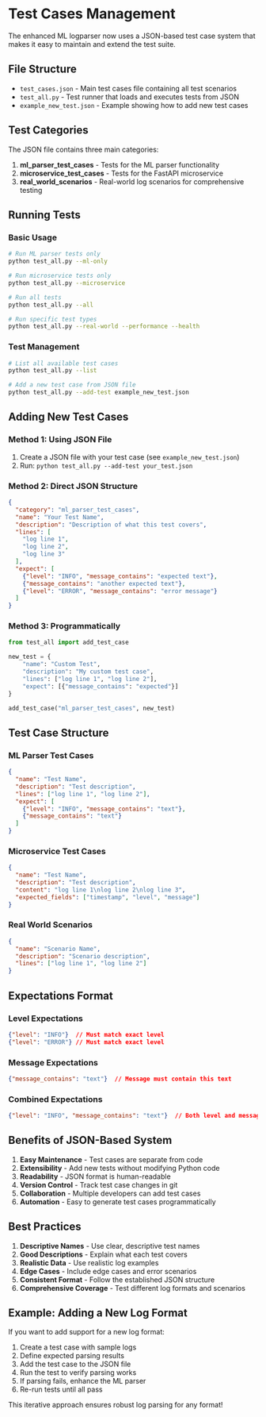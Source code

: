# Test Cases Management

The enhanced ML logparser now uses a JSON-based test case system that makes it easy to maintain and extend the test suite.

## File Structure

- `test_cases.json` - Main test cases file containing all test scenarios
- `test_all.py` - Test runner that loads and executes tests from JSON
- `example_new_test.json` - Example showing how to add new test cases

## Test Categories

The JSON file contains three main categories:

1. **ml_parser_test_cases** - Tests for the ML parser functionality
2. **microservice_test_cases** - Tests for the FastAPI microservice
3. **real_world_scenarios** - Real-world log scenarios for comprehensive testing

## Running Tests

### Basic Usage
```bash
# Run ML parser tests only
python test_all.py --ml-only

# Run microservice tests only
python test_all.py --microservice

# Run all tests
python test_all.py --all

# Run specific test types
python test_all.py --real-world --performance --health
```

### Test Management
```bash
# List all available test cases
python test_all.py --list

# Add a new test case from JSON file
python test_all.py --add-test example_new_test.json
```

## Adding New Test Cases

### Method 1: Using JSON File
1. Create a JSON file with your test case (see `example_new_test.json`)
2. Run: `python test_all.py --add-test your_test.json`

### Method 2: Direct JSON Structure
```json
{
  "category": "ml_parser_test_cases",
  "name": "Your Test Name",
  "description": "Description of what this test covers",
  "lines": [
    "log line 1",
    "log line 2",
    "log line 3"
  ],
  "expect": [
    {"level": "INFO", "message_contains": "expected text"},
    {"message_contains": "another expected text"},
    {"level": "ERROR", "message_contains": "error message"}
  ]
}
```

### Method 3: Programmatically
```python
from test_all import add_test_case

new_test = {
    "name": "Custom Test",
    "description": "My custom test case",
    "lines": ["log line 1", "log line 2"],
    "expect": [{"message_contains": "expected"}]
}

add_test_case("ml_parser_test_cases", new_test)
```

## Test Case Structure

### ML Parser Test Cases
```json
{
  "name": "Test Name",
  "description": "Test description",
  "lines": ["log line 1", "log line 2"],
  "expect": [
    {"level": "INFO", "message_contains": "text"},
    {"message_contains": "text"}
  ]
}
```

### Microservice Test Cases
```json
{
  "name": "Test Name",
  "description": "Test description",
  "content": "log line 1\nlog line 2\nlog line 3",
  "expected_fields": ["timestamp", "level", "message"]
}
```

### Real World Scenarios
```json
{
  "name": "Scenario Name",
  "description": "Scenario description",
  "lines": ["log line 1", "log line 2"]
}
```

## Expectations Format

### Level Expectations
```json
{"level": "INFO"}  // Must match exact level
{"level": "ERROR"} // Must match exact level
```

### Message Expectations
```json
{"message_contains": "text"}  // Message must contain this text
```

### Combined Expectations
```json
{"level": "INFO", "message_contains": "text"}  // Both level and message
```

## Benefits of JSON-Based System

1. **Easy Maintenance** - Test cases are separate from code
2. **Extensibility** - Add new tests without modifying Python code
3. **Readability** - JSON format is human-readable
4. **Version Control** - Track test case changes in git
5. **Collaboration** - Multiple developers can add test cases
6. **Automation** - Easy to generate test cases programmatically

## Best Practices

1. **Descriptive Names** - Use clear, descriptive test names
2. **Good Descriptions** - Explain what each test covers
3. **Realistic Data** - Use realistic log examples
4. **Edge Cases** - Include edge cases and error scenarios
5. **Consistent Format** - Follow the established JSON structure
6. **Comprehensive Coverage** - Test different log formats and scenarios

## Example: Adding a New Log Format

If you want to add support for a new log format:

1. Create a test case with sample logs
2. Define expected parsing results
3. Add the test case to the JSON file
4. Run the test to verify parsing works
5. If parsing fails, enhance the ML parser
6. Re-run tests until all pass

This iterative approach ensures robust log parsing for any format! 